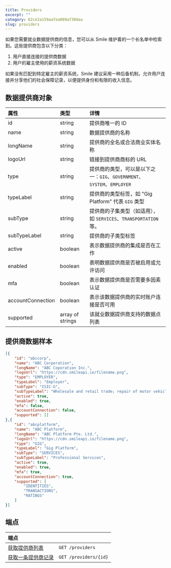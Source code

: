 ```yaml
---
title: Providers  
excerpt: ""  
category: 62ce2a159aafea009af30daa  
slug: providers
---
```

如果您需要就业数据提供商的信息，您可以从 Smile 维护着的一个长名单中检索到。这些提供商包含以下分类：

1. 用户直接连接的提供商数据
2. 用户的雇主使用的薪资系统数据

如果没有匹配到特定雇主的薪资系统，Smile 建议采用一种后备机制，允许用户连接并分享他们的社会保障记录，以便提供身份和有限的收入信息。

## 数据提供商对象

| 属性         | 类型               | 详情                                                    |
| :---------------- |:-----------------|:------------------------------------------------------|
| id                | string           | 提供商唯一的 ID                                             |
| name              | string           | 数据提供商的名称                                              |
| longName          | string           | 提供商的全名或合法商业实体名称                                       |
| logoUrl           | string           | 链接到提供商商标的 URL                                         |
| type              | string           | 提供商的类型，可以是以下之一：`GIG`、`GOVERNMENT`、`SYSTEM`、`EMPLOYER` |
| typeLabel         | string           | 提供商的类型标签，如 "Gig Platform" 代表 `GIG` 类型                 |
| subType           | string           | 提供商的子集类型（如适用），如 `SERVICES`、`TRANSPORTATION` 等。        |
| subTypeLabel      | string           | 提供商的子类型标签                                             |
| active            | boolean          | 表示数据提供商的集成是否在工作                                       |
| enabled           | boolean          | 表明数据提供商是否被启用或允许访问                                     |
| mfa               | boolean          | 表示数据提供商是否需要多因素认证                                      |
| accountConnection | boolean          | 表示该数据提供商的实时账户连接是否可用                                   |
| supported         | array of strings | 该就业数据提供商支持的数据点列表                                      |

## 提供商数据样本

``` json
[{
    "id": "abccorp",
    "name": "ABC Corporation",
    "longName": "ABC Coporation Inc.",
    "logoUrl": "https://cdn.smileapi.io/filename.png",
    "type": "EMPLOYER",
    "typeLabel": "Employer",
    "subType": "ISIC-G",
    "subTypeLabel": "Wholesale and retail trade; repair of motor vehicles and motorcycles",
    "active": true,
    "enabled": true,
    "mfa": false,
    "accountConnection": false,
    "supported": []
},{
    "id": "abcplatform",
    "name": "ABC Platform",
    "longName": "ABC Platform Pte. Ltd.",
    "logoUrl": "https://cdn.smileapi.io/filename.png",
    "type": "GIG",
    "typeLabel": "Gig Platform",
    "subType": "SERVICES",
    "subTypeLabel": "Professional Services",
    "active": true,
    "enabled": true,
    "mfa": true,
    "accountConnection": true,
    "supported": [
        "IDENTITIES",
        "TRANSACTIONS",
        "RATINGS"
    ]
}]
```



## 端点

| 端点                                     |                       |
|:---------------------------------------| :-------------------- |
| [获取提供商列表](/reference/list-providers)   | `GET /providers`      |
| [获取一条提供商记录](/reference/get-provider-1) | `GET /providers/{id}` |